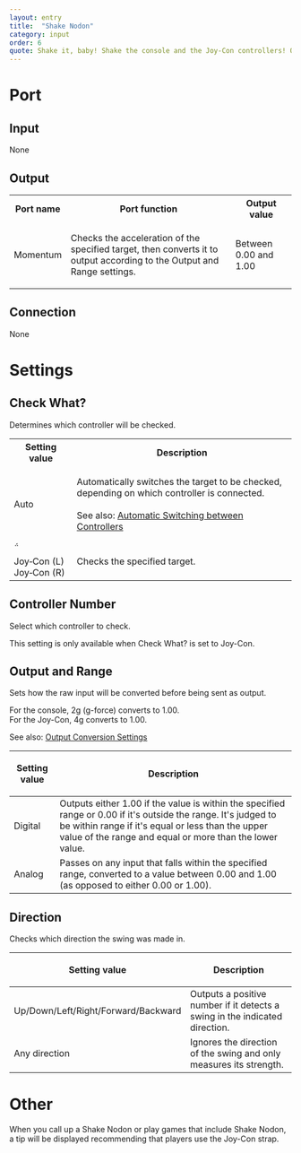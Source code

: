 ```yaml
---
layout: entry
title:  "Shake Nodon"
category: input
order: 6
quote: Shake it, baby! Shake the console and the Joy-Con controllers! Ooh yeeeah! I'll let you know just how much you shook!
---
```

<h1>Port</h1>
<h2>Input</h2>
<p>None</p>
<h2>Output</h2>
<table class="wrapped">
  <colgroup>
    <col />
    <col />
    <col />
  </colgroup>
  <tbody>
    <tr>
      <th>Port name</th>
      <th>Port function</th>
      <th>Output value</th>
    </tr>
    <tr>
      <td label="Port name"><span>Momentum</span></td>
      <td label="Port function"><span>
        <p>Checks the acceleration of the specified target, then converts it to output according to the Output and Range settings.</p>
      </span></td>
      <td label="Output value"><span>
        <p>Between 0.00 and 1.00</p>
      </span></td>
    </tr>
  </tbody>
</table>
<h2>Connection</h2>
<p>None</p>
<h1>Settings</h1>
<h2>Check What?</h2>
<p>Determines which controller will be checked.</p>
<table class="wrapped">
  <colgroup>
    <col />
    <col />
  </colgroup>
  <tbody>
    <tr>
      <th>Setting value</th>
      <th>Description</th>
    </tr>
    <tr>
      <td label="Setting value"><span>Auto</span></td>
      <td label="Description"><span>
        <p>Automatically switches the target to be checked, depending on which controller is connected.<br>
        <br>See also: <a href="/nodopedia/tips/automatic-controllers">Automatic Switching between Controllers</a></p>
      </span></td>
    </tr>
    <tr>
      <td label="Setting value"><span><br />Joy&#8209;Con&nbsp;(L)<br />Joy&#8209;Con&nbsp;(R)</span></td>
      <td label="Description"><span>Checks the specified target.</span></td>
    </tr>
  </tbody>
</table>
<h2>Controller Number</h2>
<p>Select which controller to check.</p>
<p>This setting is only available when Check What? is set to Joy-Con.</p>
<h2>Output and Range</h2>
<p>Sets how the raw input will be converted before being sent as output.</p>
<p>For the console, 2g (g-force) converts to 1.00.<br />For the Joy-Con, 4g converts to 1.00.</p>
<p>See also: <a href="/nodopedia/tips/output-conversion-settings">Output Conversion Settings</a></p>
<table class="wrapped">
  <colgroup>
    <col />
    <col />
  </colgroup>
  <thead>
    <tr>
      <th>
        <p>Setting value</p>
      </th>
      <th>
        <p>Description</p>
      </th>
    </tr>
  </thead>
  <tbody>
    <tr>
      <td label="Setting value"><span>Digital</span></td>
      <td label="Description"><span>Outputs either 1.00 if the value is within the specified range or 0.00 if it's outside the range. It's judged to be within range if it's equal or less than the upper value of the range and equal or more than the lower value.</span></td>
    </tr>
    <tr>
      <td label="Setting value"><span>Analog</span></td>
      <td label="Description"><span>Passes on any input that falls within the specified range, converted to a value between 0.00 and 1.00 (as opposed to either 0.00 or 1.00).</span></td>
    </tr>
  </tbody>
</table>
<h2>Direction</h2>
<p>Checks which direction the swing was made in.</p>
<table class="wrapped">
  <colgroup>
    <col />
    <col />
  </colgroup>
  <thead>
    <tr>
      <th>
        <p>Setting value</p>
      </th>
      <th>
        <p>Description</p>
      </th>
    </tr>
  </thead>
  <tbody>
    <tr>
      <td label="Setting value"><span>Up/Down/Left/Right/Forward/Backward</span></td>
      <td label="Description"><span>Outputs a positive number if it detects a swing in the indicated direction.</span></td>
    </tr>
    <tr>
      <td label="Setting value"><span>Any direction</span></td>
      <td label="Description"><span>Ignores the direction of the swing and only measures its strength.</span></td>
    </tr>
  </tbody>
</table>
<h1>Other</h1>
<p>When you call up a Shake Nodon or play games that include Shake Nodon, a tip will be displayed recommending that players use the Joy-Con strap.</p>